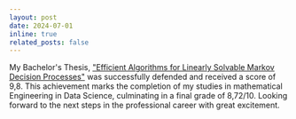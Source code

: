 ```yaml
---
layout: post
date: 2024-07-01
inline: true
related_posts: false
---
```


My Bachelor's Thesis, ["Efficient Algorithms for Linearly Solvable Markov Decision Processes"](https://davidperezcarrasco.github.io/projects/1_project/) was successfully defended and received a score of 9,8. This achievement marks the completion of my studies in mathematical Engineering in Data Science, culminating in a final grade of 8,72/10. Looking forward to the next steps in the professional career with great excitement.